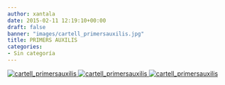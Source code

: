 ```yaml
---
author: xantala
date: 2015-02-11 12:19:10+00:00
draft: false
banner: "images/cartell_primersauxilis.jpg"
title: PRIMERS AUXILIS
categories:
- Sin categoría
---
```


[![cartell_primersauxilis](http://www.xantala.es/wp-content/uploads/2015/02/cartell_primersauxilis.jpg)
](http://www.xantala.es/wp-content/uploads/2015/02/cartell_primersauxilis.jpg)[![cartell_primersauxilis](http://www.xantala.es/wp-content/uploads/2015/02/cartell_primersauxilis.jpg)
](http://www.xantala.es/wp-content/uploads/2015/02/cartell_primersauxilis.jpg)[![cartell_primersauxilis](http://www.xantala.es/wp-content/uploads/2015/02/cartell_primersauxilis.jpg)
](http://www.xantala.es/wp-content/uploads/2015/02/cartell_primersauxilis.jpg)
